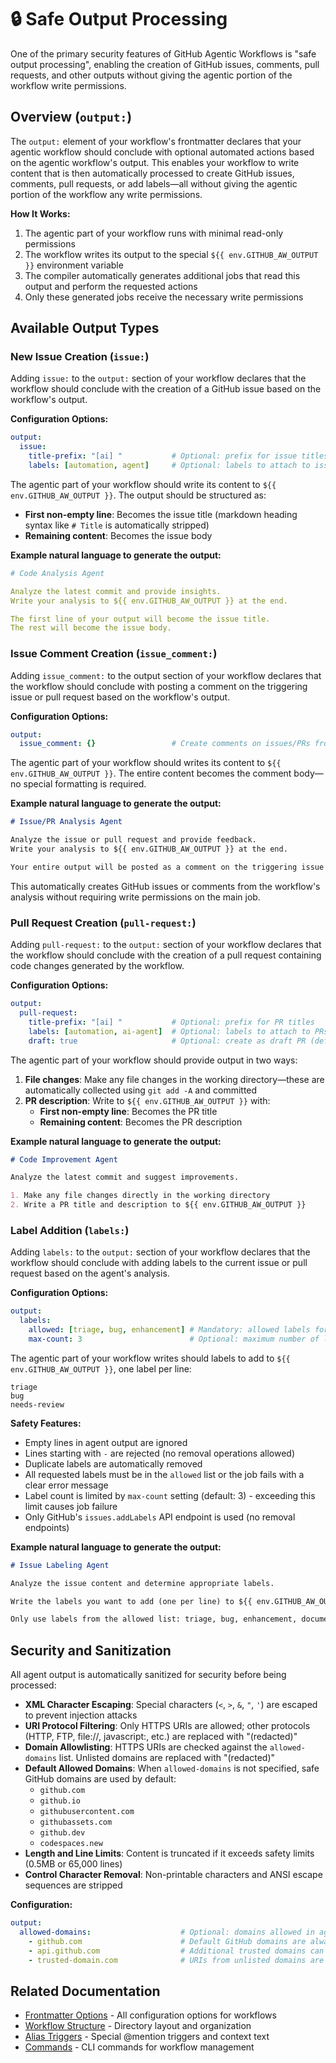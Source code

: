 # 🔒 Safe Output Processing

One of the primary security features of GitHub Agentic Workflows is "safe output processing", enabling the creation of GitHub issues, comments, pull requests, and other outputs without giving the agentic portion of the workflow write permissions.

## Overview (`output:`)

The `output:` element of your workflow's frontmatter declares that your agentic workflow should conclude with optional automated actions based on the agentic workflow's output. This enables your workflow to write content that is then automatically processed to create GitHub issues, comments, pull requests, or add labels—all without giving the agentic portion of the workflow any write permissions.

**How It Works:**
1. The agentic part of your workflow runs with minimal read-only permissions
2. The workflow writes its output to the special `${{ env.GITHUB_AW_OUTPUT }}` environment variable
3. The compiler automatically generates additional jobs that read this output and perform the requested actions
4. Only these generated jobs receive the necessary write permissions

## Available Output Types

### New Issue Creation (`issue:`)

Adding `issue:` to the `output:` section of your workflow declares that the workflow should conclude with the creation of a GitHub issue based on the workflow's output.

**Configuration Options:**
```yaml
output:
  issue:
    title-prefix: "[ai] "           # Optional: prefix for issue titles
    labels: [automation, agent]     # Optional: labels to attach to issues
```

The agentic part of your workflow should write its content to `${{ env.GITHUB_AW_OUTPUT }}`. The output should be structured as:
- **First non-empty line**: Becomes the issue title (markdown heading syntax like `# Title` is automatically stripped)
- **Remaining content**: Becomes the issue body

**Example natural language to generate the output:**

```yaml
# Code Analysis Agent

Analyze the latest commit and provide insights.
Write your analysis to ${{ env.GITHUB_AW_OUTPUT }} at the end.

The first line of your output will become the issue title.
The rest will become the issue body.
```

### Issue Comment Creation (`issue_comment:`)

Adding `issue_comment:` to the output section of your workflow declares that the workflow should conclude with posting a comment on the triggering issue or pull request based on the workflow's output.

**Configuration Options:**

```yaml
output:
  issue_comment: {}                 # Create comments on issues/PRs from workflow output
```

The agentic part of your workflow should writes its content to `${{ env.GITHUB_AW_OUTPUT }}`. The entire content becomes the comment body—no special formatting is required.

**Example natural language to generate the output:**

```markdown
# Issue/PR Analysis Agent

Analyze the issue or pull request and provide feedback.
Write your analysis to ${{ env.GITHUB_AW_OUTPUT }} at the end.

Your entire output will be posted as a comment on the triggering issue or PR.
```

This automatically creates GitHub issues or comments from the workflow's analysis without requiring write permissions on the main job.

### Pull Request Creation (`pull-request:`)

Adding `pull-request:` to the `output:` section of your workflow declares that the workflow should conclude with the creation of a pull request containing code changes generated by the workflow.

**Configuration Options:**

```yaml
output:
  pull-request:
    title-prefix: "[ai] "           # Optional: prefix for PR titles
    labels: [automation, ai-agent]  # Optional: labels to attach to PRs
    draft: true                     # Optional: create as draft PR (defaults to true)
```

The agentic part of your workflow should provide output in two ways:
1. **File changes**: Make any file changes in the working directory—these are automatically collected using `git add -A` and committed
2. **PR description**: Write to `${{ env.GITHUB_AW_OUTPUT }}` with:
   - **First non-empty line**: Becomes the PR title
   - **Remaining content**: Becomes the PR description

**Example natural language to generate the output:**

```markdown
# Code Improvement Agent

Analyze the latest commit and suggest improvements.

1. Make any file changes directly in the working directory
2. Write a PR title and description to ${{ env.GITHUB_AW_OUTPUT }}
```

### Label Addition (`labels:`)

Adding `labels:` to the `output:` section of your workflow declares that the workflow should conclude with adding labels to the current issue or pull request based on the agent's analysis.

**Configuration Options:**

```yaml
output:
  labels:
    allowed: [triage, bug, enhancement] # Mandatory: allowed labels for addition
    max-count: 3                        # Optional: maximum number of labels to add (default: 3)
```

The agentic part of your workflow writes should labels to add to `${{ env.GITHUB_AW_OUTPUT }}`, one label per line:
```
triage
bug
needs-review
```

**Safety Features:**

- Empty lines in agent output are ignored
- Lines starting with `-` are rejected (no removal operations allowed)
- Duplicate labels are automatically removed
- All requested labels must be in the `allowed` list or the job fails with a clear error message
- Label count is limited by `max-count` setting (default: 3) - exceeding this limit causes job failure
- Only GitHub's `issues.addLabels` API endpoint is used (no removal endpoints)

**Example natural language to generate the output:**

```markdown
# Issue Labeling Agent

Analyze the issue content and determine appropriate labels.

Write the labels you want to add (one per line) to ${{ env.GITHUB_AW_OUTPUT }}.

Only use labels from the allowed list: triage, bug, enhancement, documentation, needs-review.
```

## Security and Sanitization

All agent output is automatically sanitized for security before being processed:

- **XML Character Escaping**: Special characters (`<`, `>`, `&`, `"`, `'`) are escaped to prevent injection attacks
- **URI Protocol Filtering**: Only HTTPS URIs are allowed; other protocols (HTTP, FTP, file://, javascript:, etc.) are replaced with "(redacted)"
- **Domain Allowlisting**: HTTPS URIs are checked against the `allowed-domains` list. Unlisted domains are replaced with "(redacted)"
- **Default Allowed Domains**: When `allowed-domains` is not specified, safe GitHub domains are used by default:
  - `github.com`
  - `github.io`
  - `githubusercontent.com`
  - `githubassets.com`
  - `github.dev`
  - `codespaces.new`
- **Length and Line Limits**: Content is truncated if it exceeds safety limits (0.5MB or 65,000 lines)
- **Control Character Removal**: Non-printable characters and ANSI escape sequences are stripped

**Configuration:**

```yaml
output:
  allowed-domains:                    # Optional: domains allowed in agent output URIs
    - github.com                      # Default GitHub domains are always included
    - api.github.com                  # Additional trusted domains can be specified
    - trusted-domain.com              # URIs from unlisted domains are replaced with "(redacted)"
```

## Related Documentation

- [Frontmatter Options](frontmatter.md) - All configuration options for workflows
- [Workflow Structure](workflow-structure.md) - Directory layout and organization
- [Alias Triggers](alias-triggers.md) - Special @mention triggers and context text
- [Commands](commands.md) - CLI commands for workflow management

